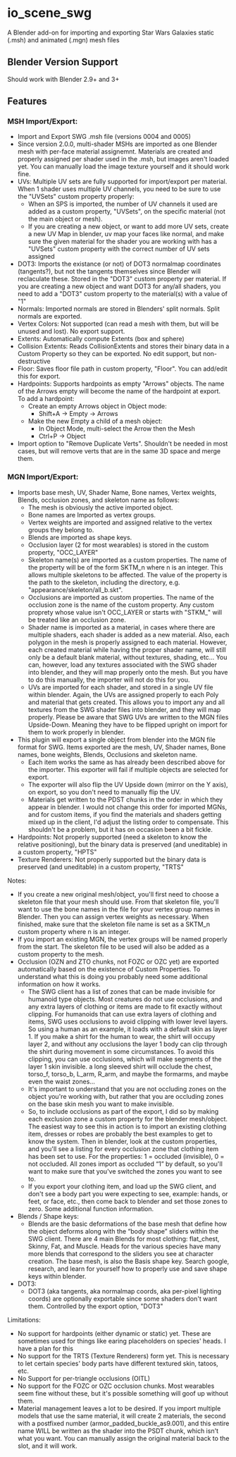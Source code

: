 # io_scene_swg
A Blender add-on for importing and exporting Star Wars Galaxies static (.msh) and animated (.mgn) mesh files
## Blender Version Support
Should work with Blender 2.9+ and 3+
## Features

### MSH Import/Export:
* Import and Export SWG .msh file (versions 0004 and 0005)
* Since version 2.0.0, multi-shader MSHs are imported as one Blender mesh with per-face material assignemnt. Materials are created and properly assigned per shader used in the .msh, but images aren't loaded yet. You can manually load the image texture yourself and it should work fine.
* UVs: Multiple UV sets are fully supported for import/export per material. When 1 shader uses multiple UV channels, you need to be sure to use the "UVSets" custom property properly:
  * When an SPS is imported, the number of UV channels it used are added as a custom property, "UVSets", on the specific material (not the main object or mesh). 
  * If you are creating a new object, or want to add more UV sets, create a new UV Map in blender, uv map your faces like normal, and make sure the given material for the shader you are working with has a "UVSets" custom property with the correct number of UV sets assigned
* DOT3: Imports the existance (or not) of DOT3 normalmap coordinates (tangents?), but not the tangents themselves since Blender will reclaculate these. Stored in the "DOT3" custom property per material. If you are creating a new object and want DOT3 for any/all shaders, you need to add a "DOT3" custom property to the material(s) with a value of "1"
* Normals: Imported normals are stored in Blenders' split normals. Split normals are exported. 
* Vertex Colors: Not supported (can read a mesh with them, but will be unused and lost). No export support.
* Extents: Automatically compute Extents (box and sphere)
* Collision Extents: Reads CollisionExtents and stores their binary data in a Custom Property so they can be exported. No edit support, but non-destructive 
* Floor: Saves floor file path in custom property, "Floor". You can add/edit this for export.
* Hardpoints: Supports hardpoints as empty "Arrows" objects. The name of the Arrows empty will become the name of the hardpoint at export. To add a hardpoint:
  * Create an empty Arrows object in Object mode:
    * Shift+A -> Empty -> Arrows 
  * Make the new Empty a child of a mesh object:
    * In Object Mode, multi-select the Arrow then the Mesh
    * Ctrl+P -> Object 
* Import option to "Remove Duplicate Verts". Shouldn't be needed in most cases, but will remove verts that are in the same 3D space and merge them. 

### MGN Import/Export:

* Imports base mesh, UV, Shader Name, Bone names, Vertex weights, Blends, occlusion zones, and skeleton name as follows:
  * The mesh is obviously the active imported object.
  * Bone names are Imported as vertex groups.
  * Vertex weights are imported and assigned relative to the vertex groups they belong to.
  * Blends are imported as shape keys.
  * Occlusion layer (2 for most wearables) is stored in the custom property, "OCC_LAYER"
  * Skeleton name(s) are imported as a custom properties. The name of the property will be of the form SKTM_n where n is an integer. This allows multiple skeletons to be affected. The value of the property is the path to the skeleton, including the directory, e.g. "appearance/skeleton/all_b.skt".
  * Occlusions are imported as custom properties. The name of the occlusion zone is the name of the custom property. Any custom proprety whose value isn't OCC_LAYER or starts with "STKM_" will be treated like an occlusion zone.
  * Shader name is imported as a material, in cases where there are multiple shaders, each shader is added as a new material.  Also,  each polygon in the mesh is properly assigned to each material.  However, each created material while having the proper shader name, will still only be a default blank material, without textures, shading, etc…  You can, however, load any textures associated with the SWG shader into blender, and they will map properly onto the mesh.  But you have to do this manually, the importer will not do this for you. 
  * UVs are imported for each shader, and stored in a single UV file within blender.  Again, the UVs are assigned properly to each Poly and material that gets created.  This allows you to import any and all textures from the SWG shader files into blender, and they will map properly.   Please be aware that SWG UVs are written to the MGN files Upside-Down.  Meaning they have to be flipped upright on import for them to work properly in blender.   
* This plugin will export a single object from blender into the MGN file format for SWG.  Items exported are the mesh, UV, Shader names, Bone names, bone weights, Blends, Occlusions and skeleton name.
  * Each item works the same as has already been described above for the importer.   This exporter will fail if multiple objects are selected for export.
  * The exporter will also flip the UV Upside down (mirror on the Y axis), on export,  so you don't need to manually flip the UV.
  * Materials get written to the PDST chunks in the order in which they appear in blender.  I would not change this order for imported MGNs, and for custom items, if you find the materials and shaders getting mixed up in the client,  I'd adjust the listing order to compensate.  This shouldn't be a problem,  but it has on occasion been a bit fickle.
* Hardpoints: Not properly supported (need a skeleton to know the relative positioning), but the binary data is preserved (and uneditable) in a custom property, "HPTS"
* Texture Renderers: Not properly supported but the binary data is preserved (and uneditable) in a custom property, "TRTS"

Notes: 
* If you create a new original mesh/object, you'll first need to choose a skeleton file that your mesh should use.  From that skeleton file, you'll want to use the bone names in the file for your vertex group names in Blender.  Then you can assign vertex weights as necessary.  When finished, make sure that the skeleton file name is set as a SKTM_n custom property where n is an integer. 
* If you import an existing MGN,  the vertex groups will be named properly from the start.  The skeleton file to be used will also be added as a custom property to the mesh. 
* Occlusion (OZN and ZTO chunks, not FOZC or OZC yet) are exported automatically based on the existence of Custom Properties. To understand what this is doing you probably need some additional information on how it works.
  * The SWG client has a list of zones that can be made invisible for humanoid type objects.  Most creatures do not use occlusions, and any extra layers of clothing or items are made to fit exactly without clipping.  For humanoids that can use extra layers of clothing and items,  SWG uses occlusions to avoid clipping with lower level layers.  So using a human as an example,  it loads with a default skin as layer 1.  If you make a shirt for the human to wear,  the shirt will occupy layer 2,  and without any occlusions the layer 1 body can clip through the shirt during movement in some circumstances.  To avoid this clipping, you can use occlusions, which will make segments of the layer 1 skin invisible.  a long sleeved shirt will occlude the chest, torso_f, torso_b, L_arm, R_arm, and maybe the formarms, and maybe even the waist zones… 
  * It's important to understand that you are not occluding zones on the object you're working with, but rather that you are occluding zones on the base skin mesh you want to make invisible.
  * So, to include occlusions as part of the export, I did so by making each exclusion zone a custom property for the blender mesh/object.   The easiest way to see this in action is to import an existing clothing item,  dresses or robes are probably the best examples to get to know the system.  Then in blender,  look at the custom properties, and you'll see a listing for every occlusion zone that clothing item has been set to use.   For the properties:  1 = occluded (invisible),  0 = not occluded.  All zones import as occluded “1” by default, so you'll want to make sure that you've switched the zones you want to see to.
  * If you export your clothing item, and load up the SWG client, and don't see a body part you were expecting to see,  example:  hands, or feet, or face, etc.,   then come back to blender and set those zones to zero.
Some additional function information.
* Blends / Shape keys:
  * Blends are the basic deformations of the base mesh that define how the object deforms along with the “body shape” sliders within the SWG client.  There are 4 main Blends for most clothing:  flat_chest, Skinny, Fat, and Muscle.  Heads for the various species have many more blends that correspond to the sliders you see at character creation. The base mesh, is also the Basis shape key.  Search google,  research, and learn for yourself how to properly use and save shape keys within blender.
* DOT3:
  * DOT3 (aka tangents, aka normalmap coords, aka per-pixel lighting coords) are optionally exportable since some shaders don't want them. Controlled by the export option, "DOT3" 

Limitations:
* No support for hardpoints (either dynamic or static) yet. These are sometimes used for things like earing placeholders on species' heads. I have a plan for this
* No support for the TRTS (Texture Renderers) form yet. This is necessary to let certain species' body parts have different textured skin, tatoos, etc.
* No Support for per-triangle occlusions (OITL)
* No support for the FOZC or OZC occlusion chunks. Most wearables seem fine without these, but it's possible something will goof up without them. 
* Material management leaves a lot to be desired. If you import multiple models that use the same material, it will create 2 materials, the second with a postfixed number (armor_padded_buckle_as9.001), and this entire name WILL be written as the shader into the PSDT chunk, which isn't what you want. You can manually assign the original material back to the slot, and it will work.  


